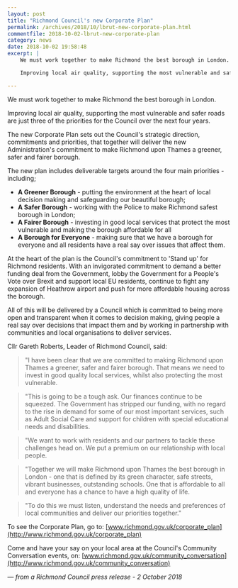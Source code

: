 ```yaml
---
layout: post
title: "Richmond Council's new Corporate Plan"
permalink: /archives/2018/10/lbrut-new-corporate-plan.html
commentfile: 2018-10-02-lbrut-new-corporate-plan
category: news
date: 2018-10-02 19:58:48
excerpt: |
    We must work together to make Richmond the best borough in London.

    Improving local air quality, supporting the most vulnerable and safer roads are just three of the priorities for the Council over the next four years.

---
```


We must work together to make Richmond the best borough in London.

Improving local air quality, supporting the most vulnerable and safer roads are just three of the priorities for the Council over the next four years.

The new Corporate Plan sets out the Council's strategic direction, commitments and priorities, that together will deliver the new Administration's commitment to make Richmond upon Thames a greener, safer and fairer borough.

The new plan includes deliverable targets around the four main priorities - including;

* **A Greener Borough** - putting the environment at the heart of local decision making and safeguarding our beautiful borough;
* **A Safer Borough** - working with the Police to make Richmond safest borough in London;
* **A Fairer Borough** - investing in good local services that protect the most vulnerable and making the borough affordable for all
* **A Borough for Everyone** - making sure that we have a borough for everyone and all residents have a real say over issues that affect them.

At the heart of the plan is the Council's commitment to 'Stand up' for Richmond residents. With an invigorated commitment to demand a better funding deal from the Government, lobby the Government for a People's Vote over Brexit and support local EU residents, continue to fight any expansion of Heathrow airport and push for more affordable housing across the borough.

All of this will be delivered by a Council which is committed to being more open and transparent when it comes to decision making, giving people a real say over decisions that impact them and by working in partnership with communities and local organisations to deliver services.

Cllr Gareth Roberts, Leader of Richmond Council, said:

> "I have been clear that we are committed to making Richmond upon Thames a greener, safer and fairer borough. That means we need to invest in good quality local services, whilst also protecting the most vulnerable.

> "This is going to be a tough ask. Our finances continue to be squeezed. The Government has stripped our funding, with no regard to the rise in demand for some of our most important services, such as Adult Social Care and support for children with special educational needs and disabilities.

> "We want to work with residents and our partners to tackle these challenges head on. We put a premium on our relationship with local people.

> "Together we will make Richmond upon Thames the best borough in London - one that is defined by its green character, safe streets, vibrant businesses, outstanding schools. One that is affordable to all and everyone has a chance to have a high quality of life.

> "To do this we must listen, understand the needs and preferences of local communities and deliver our priorities together."


To see the Corporate Plan, go to: [www.richmond.gov.uk/corporate_plan](http://www.richmond.gov.uk/corporate_plan)

Come and have your say on your local area at the Council's Community Conversation events, on: [www.richmond.gov.uk/community_conversation](http://www.richmond.gov.uk/community_conversation)

<cite>&mdash; from a Richmond Council press release - 2 October 2018</cite>
